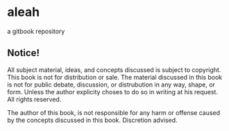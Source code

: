 # aleah
a gitbook repository

## Notice!
All subject material, ideas, and concepts discussed is subject to copyright. This book is not for distribution or sale. The material discussed in this book is not for public debate, discussion, or distrubution in any way, shape, or form. Unless the author explicity choses to do so in writing at his request. All rights reserved. 

The author of this book, is not responsible for any harm or offense caused by the concepts discussed in this book. Discretion advised. 